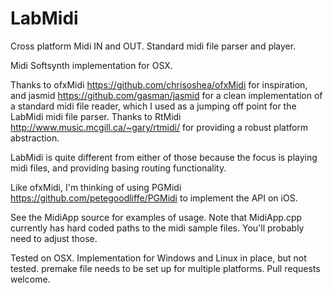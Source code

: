 LabMidi
=======

Cross platform Midi IN and OUT. Standard midi file parser and player. 

Midi Softsynth implementation for OSX.

Thanks to ofxMidi <https://github.com/chrisoshea/ofxMidi> for inspiration, and jasmid <https://github.com/gasman/jasmid> for a clean implementation of a standard midi file reader, which I
used as a jumping off point for the LabMidi midi file parser. Thanks to RtMidi <http://www.music.mcgill.ca/~gary/rtmidi/> for providing a robust platform abstraction.

LabMidi is quite different from either of those because the focus is playing midi files, and providing basing routing functionality.

Like ofxMidi, I'm thinking of using PGMidi <https://github.com/petegoodliffe/PGMidi> to implement the API on iOS.

See the MidiApp source for examples of usage. Note that MidiApp.cpp currently has hard coded paths to the midi sample files. You'll probably need to adjust those.

Tested on OSX. Implementation for Windows and Linux in place, but not tested. premake file needs to be set up for multiple platforms. Pull requests welcome.
